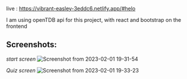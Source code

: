 live : https://vibrant-easley-3eddc6.netlify.app/#helo

I am using openTDB api for this project, with react and bootstrap on the frontend

## Screenshots:
*start screen*
![Screenshot from 2023-02-01 19-31-54](https://user-images.githubusercontent.com/52033403/216063965-4f5d8323-127a-4805-a824-ce9306219b79.png)

*Quiz screen*
![Screenshot from 2023-02-01 19-33-23](https://user-images.githubusercontent.com/52033403/216064315-b38192e5-da9e-405a-9e00-14d3430fdc62.png)
